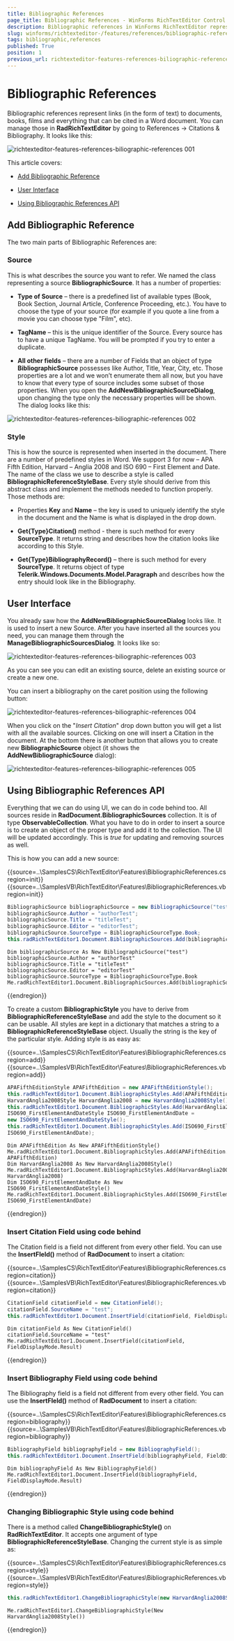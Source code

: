 ```yaml
---
title: Bibliographic References
page_title: Bibliographic References - WinForms RichTextEditor Control
description: Bibliographic references in WinForms RichTextEditor represent links (in the form of text) to documents, books, films and everything that can be cited in a Word document.
slug: winforms/richtexteditor-/features/references/bibliographic-references
tags: bibliographic,references
published: True
position: 1
previous_url: richtexteditor-features-references-biliographic-references
---
```


# Bibliographic References

Bibliographic references represent links (in the form of text) to documents, books, films and everything that can be cited in a Word document. You can manage those in __RadRichTextEditor__ by going to References -> Citations & Bibliography. It looks like this:

![richtexteditor-features-references-biliographic-references 001](images/richtexteditor-features-references-biliographic-references001.png)

This article covers:

* [Add Bibliographic Reference](#add-bibliographic-reference)

* [User Interface](#user-interface)

* [Using Bibliographic References API](#using-bibliographic-references-api)

## Add Bibliographic Reference

The two main parts of Bibliographic References are:

### Source

This is what describes the source you want to refer. We named the class representing a source __BibliographicSource__. It has a number of properties:
            
* __Type of Source__ – there is a predefined list of available types (Book, Book Section, Journal Article, Conference Proceeding, etc.). You have to choose the type of your source (for example if you quote a line from a movie you can choose type "Film", etc).
                
* __TagName__ – this is the unique identifier of the Source. Every source has to have a unique TagName. You will be prompted if you try to enter a duplicate.                

* __All other fields__ – there are a number of Fields that an object of type __BibliographicSource__ possesses like Author, Title, Year, City, etc. Those properties are a lot and we won’t enumerate them all now, but you have to know that every type of source includes some subset of those properties. When you open the __AddNewBibliographicSourceDialog__, upon changing the type only the necessary properties will be shown. The dialog looks like this:

![richtexteditor-features-references-biliographic-references 002](images/richtexteditor-features-references-biliographic-references002.png)

### Style

This is how the source is represented when inserted in the document. There are a number of predefined styles in Word. We support 3 for now – APA Fifth Edition, Harvard – Anglia 2008 and ISO 690 – First Element and Date. The name of the class we use to describe a style is called __BibliographicReferenceStyleBase__. Every style should derive from this abstract class and implement the methods needed to function properly. Those methods are:
            
* Properties __Key__ and __Name__ – the key is used to uniquely identify the style in the document and the Name is what is displayed in the drop down.
              
* __Get{Type}Citation()__  method -  there is such method for every __SourceType__. It returns string and describes how the citation looks like according to this Style.              

* __Get{Type}BibliographyRecord()__ – there is such method for every __SourceType__. It returns object of type __Telerik.Windows.Documents.Model.Paragraph__ and describes how the entry should look like in the Bibliography.
              
## User Interface

You already saw how the __AddNewBibliographicSourceDialog__ looks like. It is used to insert a new Source. After you have inserted all the sources you need, you can manage them through the __ManageBibliographicSourcesDialog__. It looks like so:

![richtexteditor-features-references-biliographic-references 003](images/richtexteditor-features-references-biliographic-references003.png)

As you can see you can edit an existing source, delete an existing source or create a new one.

You can insert a bibliography on the caret position using the following button:

![richtexteditor-features-references-biliographic-references 004](images/richtexteditor-features-references-biliographic-references004.png)

When you click on the "*Insert Citation*" drop down button you will get a list with all the available sources. Clicking on one will insert a Citation in the document. At the bottom there is another button that allows you to create new __BibliographicSource__ object (it shows the __AddNewBibliographicSource__ dialog):

![richtexteditor-features-references-biliographic-references 005](images/richtexteditor-features-references-biliographic-references005.png)

## Using Bibliographic References API

Everything that we can do using UI, we can do in code behind too. All sources reside in __RadDocument.BibliographicSources__ collection. It is of type __ObservableCollection<BibliographicSource>__. What you have to do in order to insert a source is to create an object of the proper type and add it to the collection. The UI will be updated accordingly. This is *true* for updating and removing sources as well.
        
This is how you can add a new source:

{{source=..\SamplesCS\RichTextEditor\Features\BibliographicReferences.cs region=init}} 
{{source=..\SamplesVB\RichTextEditor\Features\BibliographicReferences.vb region=init}} 

````C#
BibliographicSource bibliographicSource = new BibliographicSource("test");
bibliographicSource.Author = "authorTest";
bibliographicSource.Title = "titleTest";
bibliographicSource.Editor = "editorTest";
bibliographicSource.SourceType = BibliographicSourceType.Book;
this.radRichTextEditor1.Document.BibliographicSources.Add(bibliographicSource);

````
````VB.NET
Dim bibliographicSource As New BibliographicSource("test")
bibliographicSource.Author = "authorTest"
bibliographicSource.Title = "titleTest"
bibliographicSource.Editor = "editorTest"
bibliographicSource.SourceType = BibliographicSourceType.Book
Me.radRichTextEditor1.Document.BibliographicSources.Add(bibliographicSource)

````

{{endregion}} 
 
To create a custom __BibliographicStyle__ you have to derive from __BibliographicReferenceStyleBase__ and add the style to the document so it can be usable. All styles are kept in a dictionary that matches a string to a  __BibliographicReferenceStyleBase__ object. Usually the string is the key of the particular style. Adding style is as easy as:

{{source=..\SamplesCS\RichTextEditor\Features\BibliographicReferences.cs region=add}} 
{{source=..\SamplesVB\RichTextEditor\Features\BibliographicReferences.vb region=add}} 

````C#
APAFifthEditionStyle APAFifthEdition = new APAFifthEditionStyle();
this.radRichTextEditor1.Document.BibliographicStyles.Add(APAFifthEdition.Key, APAFifthEdition);
HarvardAnglia2008Style HarvardAnglia2008 = new HarvardAnglia2008Style();
this.radRichTextEditor1.Document.BibliographicStyles.Add(HarvardAnglia2008.Key, HarvardAnglia2008);
ISO690_FirstElementAndDateStyle ISO690_FirstElementAndDate =
new ISO690_FirstElementAndDateStyle();
this.radRichTextEditor1.Document.BibliographicStyles.Add(ISO690_FirstElementAndDate.Key,
ISO690_FirstElementAndDate);

````
````VB.NET
Dim APAFifthEdition As New APAFifthEditionStyle()
Me.radRichTextEditor1.Document.BibliographicStyles.Add(APAFifthEdition.Key, APAFifthEdition)
Dim HarvardAnglia2008 As New HarvardAnglia2008Style()
Me.radRichTextEditor1.Document.BibliographicStyles.Add(HarvardAnglia2008.Key, HarvardAnglia2008)
Dim ISO690_FirstElementAndDate As New ISO690_FirstElementAndDateStyle()
Me.radRichTextEditor1.Document.BibliographicStyles.Add(ISO690_FirstElementAndDate.Key, ISO690_FirstElementAndDate)

````

{{endregion}} 


### Insert Citation Field using code behind

The Citation field is a field not different from every other field. You can use the __InsertFIeld()__ method of  __RadDocument__ to insert a citation:

{{source=..\SamplesCS\RichTextEditor\Features\BibliographicReferences.cs region=citation}} 
{{source=..\SamplesVB\RichTextEditor\Features\BibliographicReferences.vb region=citation}} 

````C#
CitationField citationField = new CitationField();
citationField.SourceName = "test";
this.radRichTextEditor1.Document.InsertField(citationField, FieldDisplayMode.Result);

````
````VB.NET
Dim citationField As New CitationField()
citationField.SourceName = "test"
Me.radRichTextEditor1.Document.InsertField(citationField, FieldDisplayMode.Result)

````

{{endregion}} 


### Insert Bibliography Field using code behind

The Bibliography field is a field not different from every other field. You can use the __InsertFIeld()__ method of
 __RadDocument__ to insert a citation:

{{source=..\SamplesCS\RichTextEditor\Features\BibliographicReferences.cs region=bibliography}} 
{{source=..\SamplesVB\RichTextEditor\Features\BibliographicReferences.vb region=bibliography}} 

````C#
BibliographyField bibliographyField = new BibliographyField();
this.radRichTextEditor1.Document.InsertField(bibliographyField, FieldDisplayMode.Result);

````
````VB.NET
Dim bibliographyField As New BibliographyField()
Me.radRichTextEditor1.Document.InsertField(bibliographyField, FieldDisplayMode.Result)

````

{{endregion}} 

### Changing Bibliographic Style using code behind

There is a method called __ChangeBibliographicStyle()__ on __RadRichTextEditor__. It accepts one argument of type __BibliographicReferenceStyleBase__. Changing the current style is as simple as:

{{source=..\SamplesCS\RichTextEditor\Features\BibliographicReferences.cs region=style}} 
{{source=..\SamplesVB\RichTextEditor\Features\BibliographicReferences.vb region=style}} 

````C#
this.radRichTextEditor1.ChangeBibliographicStyle(new HarvardAnglia2008Style());

````
````VB.NET
Me.radRichTextEditor1.ChangeBibliographicStyle(New HarvardAnglia2008Style())

````

{{endregion}} 



